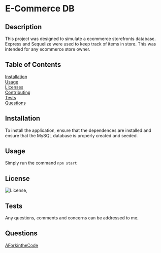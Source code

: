# E-Commerce DB

  ## Description
  This project was designed to simulate a ecommerce storefronts database.  Express and Sequelize were used to keep track of items in store.  This was intended for any ecommerce store owner.

  ## Table of Contents

  [Installation](#installation)  
  [Usage](#usage)  
  [Licenses](#licenses)  
  [Contributing](#contributing)  
  [Tests](#tests)  
  [Questions](#questions)  
  

  ## Installation
  To install the application, ensure that the dependences are installed and ensure that the MySQL database is properly created and seeded.

  ## Usage
  Simply run the command `npm start`
 
  ## License 
   
  ![License](https://img.shields.io/badge/License-Apache_2.0-blue.svg),  

  ## Tests
  Any questions, comments and concerns can be addressed to me.

  ## Questions
  [AForkintheCode](http://www.github.com/AForkintheCode)
